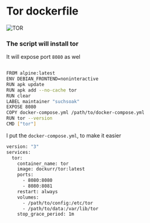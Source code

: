 # Tor dockerfile

![TOR](https://img.shields.io/badge/Tor_Browser-7D4698?style=for-the-badge&logo=Tor-Browser&logoColor=white)

### The script will install tor

It will expose port `8080` as wel

```sh

FROM alpine:latest
ENV DEBIAN_FRONTEND=noninteractive
RUN apk update 
RUN apk add --no-cache tor
RUN clear
LABEL maintainer "suchsoak"
EXPOSE 8080
COPY docker-compose.yml /path/to/docker-compose.yml
RUN tor --version
CMD ["tor"]

```
I put the `docker-compose.yml`, to make it easier

```sh
version: "3"
services:
  tor:
    container_name: tor
    image: dockurr/tor:latest
    ports:
      - 8080:8080
      - 8080:8081
    restart: always
    volumes:
      - /path/to/config:/etc/tor
      - /path/to/data:/var/lib/tor
    stop_grace_period: 1m
```
